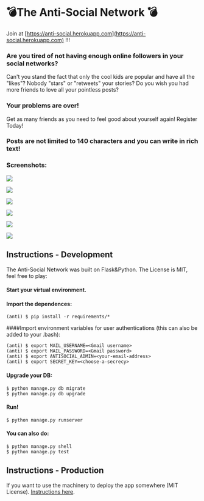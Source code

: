 #  💣The Anti-Social Network 💣

Join at [https://anti-social.herokuapp.com](https://anti-social.herokuapp.com) !!!

### Are you tired of not having enough online followers in your social networks?

Can't you stand the fact that only the cool kids are popular and have all the "likes"? Nobody "stars" or "retweets" your stories? Do you wish you had more friends to love all your pointless posts?

### Your problems are over!

Get as many friends as you need to feel good about yourself again! Register Today!


### Posts are not limited to 140 characters and you can write in rich text!


### Screenshots:

![](http://i.imgur.com/aWITmEH.png)

![](http://i.imgur.com/fRnw4Ok.png)

![](http://i.imgur.com/N9e8kTB.png)

![](http://i.imgur.com/M9WeNOs.png)

![](http://i.imgur.com/GM6WNIK.png)

![](http://i.imgur.com/8ugLkBq.png)





## Instructions - Development

The Anti-Social Network was built on Flask&Python. The License is MIT, feel free to play:


#### Start your virtual environment.

#### Import the dependences:

```
(anti) $ pip install -r requirements/*
```

####Import environment variables for user authentications (this can also be added to your .bash):

```
(anti) $ export MAIL_USERNAME=<Gmail username>
(anti) $ export MAIL_PASSWORD=<Gmail password>
(anti) $ export ANTISOCIAL_ADMIN=<your-email-address>
(anti) $ export SECRET_KEY=<choose-a-secrecy>
```


#### Upgrade your DB:

```
$ python manage.py db migrate
$ python manage.py db upgrade
```

#### Run!

```
$ python manage.py runserver
```

#### You can also do:

```
$ python manage.py shell
$ python manage.py test
```




## Instructions - Production

If you want to use the machinery to deploy the app somewhere (MIT License).
[Instructions here](https://coderwall.com/p/pstm1w?i=2&p=1&q=author%3Abt3gl&t%5B%5D=bt3gl).


